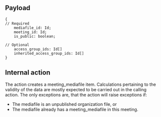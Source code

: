 ## Payload
```
{
// Required
    mediafile_id: Id;
    meeting_id: Id;
    is_public: boolean;

// Optional
    access_group_ids: Id[]
    inherited_access_group_ids: Id[]
}
```

## Internal action
The action creates a meeting_mediafile item. 
Calculations pertaining to the validity of the data are mostly expected to be carried out in the calling action.
The only exceptions are, that the action will raise exceptions if:
- The mediafile is an unpublished organization file, or
- The mediafile already has a meeting_mediafile in this meeting.
